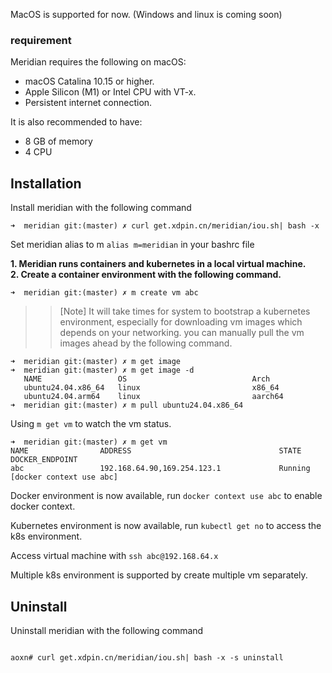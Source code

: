 MacOS is supported for now. (Windows and linux is coming soon)

### requirement
Meridian requires the following on macOS:

- macOS Catalina 10.15 or higher.
- Apple Silicon (M1) or Intel CPU with VT-x.
- Persistent internet connection.

It is also recommended to have:

- 8 GB of memory
- 4 CPU

## Installation

Install meridian with the following command
```shell
➜  meridian git:(master) ✗ curl get.xdpin.cn/meridian/iou.sh| bash -x 
```
Set meridian alias to m `alias m=meridian` in your bashrc file

**1. Meridian runs containers and kubernetes in a local virtual machine.**  
**2. Create a container environment with the following command.**
```shell
➜  meridian git:(master) ✗ m create vm abc
```
>> [Note] It will take times for system to bootstrap a kubernetes environment, especially for downloading vm images which depends on your networking. you can manually pull the vm images ahead by the following command. 
```shell
➜  meridian git:(master) ✗ m get image
➜  meridian git:(master) ✗ m get image -d
   NAME                 OS                            Arch           
   ubuntu24.04.x86_64   linux                         x86_64         
   ubuntu24.04.arm64    linux                         aarch64
➜  meridian git:(master) ✗ m pull ubuntu24.04.x86_64
```

Using ``` m get vm ``` to watch the vm status.
```shell
➜  meridian git:(master) ✗ m get vm
NAME                ADDRESS                                 STATE     DOCKER_ENDPOINT                         
abc                 192.168.64.90,169.254.123.1             Running   [docker context use abc] 
```

Docker environment is now available, run ```docker context use abc``` to enable docker context.

Kubernetes environment is now available, run ```kubectl get no``` to access the k8s environment.

Access virtual machine with ```ssh abc@192.168.64.x```

Multiple k8s environment is supported by create multiple vm separately.

## Uninstall
Uninstall meridian with the following command
```shell

aoxn# curl get.xdpin.cn/meridian/iou.sh| bash -x -s uninstall
```
